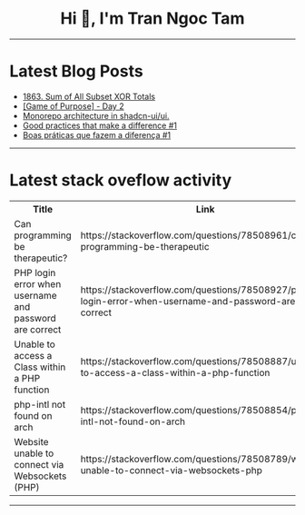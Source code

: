 <h1 align="center">Hi 👋, I'm Tran Ngoc Tam</h1>

---

# Latest Blog Posts 
<!-- BLOG-POST-LIST:START -->
- [1863. Sum of All Subset XOR Totals](https://dev.to/karleb/1863-sum-of-all-subset-xor-totals-3hga)
- [[Game of Purpose] - Day 2](https://dev.to/humberd/game-of-purpose-day-2-17o6)
- [Monorepo architecture in shadcn-ui/ui.](https://dev.to/ramunarasinga/monorepo-architecture-in-shadcn-uiui-6n2)
- [Good practices that make a difference #1](https://dev.to/superp0sit1on/small-good-practices-that-make-a-difference-part-1-584)
- [Boas práticas que fazem a diferença #1](https://dev.to/superp0sit1on/pequenas-boas-praticas-que-fazem-a-diferenca-parte-1-24ka)
<!-- BLOG-POST-LIST:END -->

---

# Latest stack oveflow activity
<table>
  <tr><th>Title</th><th>Link</th></tr>
  <!-- STACKOVERFLOW:START --><tr><td>Can programming be therapeutic?</td><td>https://stackoverflow.com/questions/78508961/can-programming-be-therapeutic</td></tr><tr><td>PHP login error when username and password are correct</td><td>https://stackoverflow.com/questions/78508927/php-login-error-when-username-and-password-are-correct</td></tr><tr><td>Unable to access a Class within a PHP function</td><td>https://stackoverflow.com/questions/78508887/unable-to-access-a-class-within-a-php-function</td></tr><tr><td>php-intl not found on arch</td><td>https://stackoverflow.com/questions/78508854/php-intl-not-found-on-arch</td></tr><tr><td>Website unable to connect via Websockets &lpar;PHP&rpar;</td><td>https://stackoverflow.com/questions/78508789/website-unable-to-connect-via-websockets-php</td></tr><!-- STACKOVERFLOW:END -->
</table>

---


